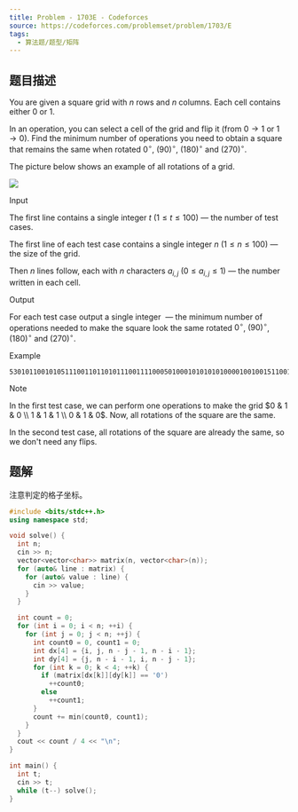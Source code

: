 ```yaml
---
title: Problem - 1703E - Codeforces
source: https://codeforces.com/problemset/problem/1703/E
tags:
  - 算法题/题型/矩阵
---
```


## 题目描述
You are given a square grid with $n$ rows and $n$ columns. Each cell contains either $0$ or $1$.

In an operation, you can select a cell of the grid and flip it (from $0 \rightarrow 1$ or $1 \rightarrow 0$). Find the minimum number of operations you need to obtain a square that remains the same when rotated $0^{\circ}$, $\left(90\right)^{\circ}$, $\left(180\right)^{\circ}$ and $\left(270\right)^{\circ}$.

The picture below shows an example of all rotations of a grid.

![](https://espresso.codeforces.com/f4ea902a0842cdc893443b5668697e06a2a3c42c.png)

Input

The first line contains a single integer $t$ ($1 \leq t \leq 100$) — the number of test cases.

The first line of each test case contains a single integer $n$ ($1 \leq n \leq 100$) — the size of the grid.

Then $n$ lines follow, each with $n$ characters $a_{i , j}$ ($0 \leq a_{i , j} \leq 1$) — the number written in each cell.

Output

For each test case output a single integer  — the minimum number of operations needed to make the square look the same rotated $0^{\circ}$, $\left(90\right)^{\circ}$, $\left(180\right)^{\circ}$ and $\left(270\right)^{\circ}$.

Example

```
5301011001010511100110110101110011110005010001010101010000100100151100100000111111011001111
```

Note

In the first test case, we can perform one operations to make the grid $0 & 1 & 0 \\ 1 & 1 & 1 \\ 0 & 1 & 0$. Now, all rotations of the square are the same.

In the second test case, all rotations of the square are already the same, so we don't need any flips.

## 题解
注意判定的格子坐标。

```cpp
#include <bits/stdc++.h>
using namespace std;

void solve() {
  int n;
  cin >> n;
  vector<vector<char>> matrix(n, vector<char>(n));
  for (auto& line : matrix) {
    for (auto& value : line) {
      cin >> value;
    }
  }

  int count = 0;
  for (int i = 0; i < n; ++i) {
    for (int j = 0; j < n; ++j) {
      int count0 = 0, count1 = 0;
      int dx[4] = {i, j, n - j - 1, n - i - 1};
      int dy[4] = {j, n - i - 1, i, n - j - 1};
      for (int k = 0; k < 4; ++k) {
        if (matrix[dx[k]][dy[k]] == '0')
          ++count0;
        else
          ++count1;
      }
      count += min(count0, count1);
    }
  }
  cout << count / 4 << "\n";
}

int main() {
  int t;
  cin >> t;
  while (t--) solve();
}
```

